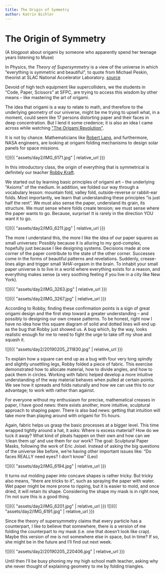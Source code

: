 ```yaml
---
title: The Origin of Symmetry
author: Katrin Bichler
---
```


# The Origin of Symmetry

(A blogpost about origami by someone who apparently spend her teenage years listening to Muse)

In Physics, the *Theory of Supersymmetry* is a view of the universe in which “everything is symmetric and beautiful”, to quote from Michael Peskin, theorist at SLAC National Accelerator Laboratory. [source](https://www.scientificamerican.com/article/is-supersymmetry-dead/)

Devoid of high tech equipment like supercolliders, we the students in “Code, Paper, Scissors” at SFPC, are trying to access this wisdom by other means – like mastering the art of origami.

The idea that origami is a way to relate to math, and therefore to the underlying geometry of our universe, might be me trying to upsell what, in a moment, could seem like 17 persons distorting paper and their faces in deep concentration. But I lend it some credence; it is also an idea I came across while watching ["The Origami Revolution"](https://www.pbs.org/wgbh/nova/video/the-origami-revolution/).

It is not by chance. Mathematicians like [Robert Lang](https://langorigami.com/), and furthermore, NASA engineers, are looking at origami folding mechanisms to design solar panels for space missions. 

![]({{ "assets/day2/IMG_6171.jpg" | relative_url }})

In this introductory class, the origin of everything that is symmetrical is definitely our teacher [Robby Kraft](https://www.instagram.com/gridpaper/?hl=en).

We started out by learning basic principles of origami art – the underlying “Axioms” of the medium. In addition, we folded our way through a vocabulary lesson: mountain fold, valley fold, outside-reverse or rabbit-ear folds. Most importantly, we learn that understanding these principles “is just half the rent”. We must also sense  the paper, understand its grain, its structure. We must sense where folds create tension; we must sense where the paper wants to go. Because, surprise! It is rarely in the direction YOU want it to go.

![]({{ "assets/day2/IMG_6211.jpg" | relative_url }})

The more I understand this, the more I like the idea of our paper squares as small universes: Possibly because it is alluring to my god-complex, hopefully just because I like designing systems. Decisions made at one corner of the paper contribute to the state of the other corner. Successes come in the forms of beautiful patterns and revelations. Suddenly, crease-lines align and trigger small ‘AHA’-orgasm in the brain. To inhabit your small paper universe is to live in a world where everything exists for a reason, and everything makes sense (a very soothing feeling if you live in a city like New York).

![]({{ "assets/day2/IMG_3263.jpg" | relative_url }})

![]({{ "assets/day2/IMG_3267.jpg" | relative_url }})

According to Robby, finding these confirmation points is a sign of great origami design and the first step toward a greater understanding – and possibly to designing our own crease patterns. To be honest, right now I have no idea how this square diagram of solid and dotted lines will end up as the bug that Robby just showed us. A bug which, by the way, looks realistic enough for me to need to fight the urge to take off my shoe and squash it.

![]({{ "assets/day2/20190205_211830.jpg" | relative_url }})

To explain how a square can end up as a bug with four very long spindly and slightly unsettling legs, Robby folded a piece of fabric. This exercise demonstrated how to allocate material, how to divide angles, and how to pack them in circles. Working with fabric helped develop a more intuitive understanding of the way material behaves when pulled at certain points. We see how it spreads and folds naturally and how we can use this to our advantage; to work with rather than against.

For everyone without my enthusiasm for precise, mathematical creases in paper, I have good news: there exists another, more intuitive, sculptural approach to shaping paper. There is also bad news: getting that intuition will take more than playing around with origami for 1½ hours.

Again, fabric helps us grasp the basic processes at a bigger level. This time wrapped tightly around a hat, it asks: Where is excess material? How do we tuck it away? What kind of pleats happen on their own and how can we ‘clean them up’ and use them for our work? The goal: Sculptural Paper Masks, following the work of Eric Joisel. Instead of asking the big questions of the universe like before, we’re having other important issues like: “Do faces REALLY need eyes? I don’t know” (Leo)

![]({{ "assets/day2/IMG_6194.jpg" | relative_url }})

It turns out molding paper into concave shapes is rather tricky. But tricky also means, “there are tricks to it”, such as spraying the paper with water. Wet paper might be more prone to ripping, but it is easier to mold, and once dried, it will retain its shape. Considering the shape my mask is in right now, I’m not sure this is a good thing.

![]({{ "assets/day2/IMG_6201.jpg" | relative_url }})
![]({{ "assets/day2/IMG_6191.jpg" | relative_url }})

Since the theory of supersymmetry claims that every particle has a counterpart, I like to believe that somewhere, there is a version of me folding the counterpart to my mask (i.e. one that doesn’t look like crap). Maybe this version of me is not somewhere else in space, but in time? If so, she might be in the future and I’ll find out next week.

![]({{ "assets/day2/20190205_220406.jpg" | relative_url }})

Until then I’ll be busy phoning my my high school math teacher, asking why she never thought of explaining geometry to me by folding triangles.
